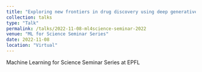 ```yaml
---
title: "Exploring new frontiers in drug discovery using deep generative models"
collection: talks
type: "Talk"
permalink: /talks/2022-11-08-ml4science-seminar-2022
venue: "ML for Science Seminar Series"
date: 2022-11-08
location: "Virtual"
---
```


Machine Learning for Science Seminar Series at EPFL 

